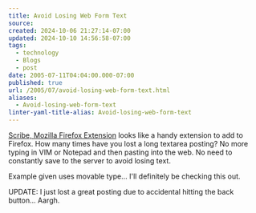 ```yaml
---
title: Avoid Losing Web Form Text
source: 
created: 2024-10-06 21:27:14-07:00
updated: 2024-10-10 14:56:58-07:00
tags:
  - technology
  - Blogs
  - post
date: 2005-07-11T04:04:00.000-07:00
published: true
url: /2005/07/avoid-losing-web-form-text.html
aliases:
  - Avoid-losing-web-form-text
linter-yaml-title-alias: Avoid-losing-web-form-text
---
```



[Scribe, Mozilla Firefox Extension](http://prismicspiral.com/scribe/ "Scribe, Mozilla Firefox Extension") looks like a handy extension to add to Firefox. How many times have you lost a long textarea posting? No more typing in VIM or Notepad and then pasting into the web. No need to constantly save to the server to avoid losing text.  
  
Example given uses movable type... I'll definitely be checking this out.  
  
UPDATE: I just lost a great posting due to accidental hitting the back button... Aargh.